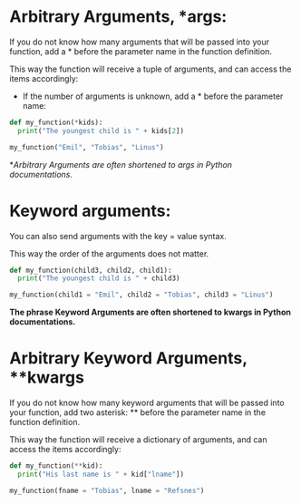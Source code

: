 # Arbitrary Arguments, *args:

If you do not know how many arguments that will be passed into your function, add a * before the parameter name in the function definition.

This way the function will receive a tuple of arguments, and can access the items accordingly:

- If the number of arguments is unknown, add a * before the parameter name:

```python
def my_function(*kids):
  print("The youngest child is " + kids[2])

my_function("Emil", "Tobias", "Linus")
```
**Arbitrary Arguments are often shortened to *args in Python documentations.**

# Keyword arguments:

You can also send arguments with the key = value syntax.

This way the order of the arguments does not matter.

```python
def my_function(child3, child2, child1):
  print("The youngest child is " + child3)

my_function(child1 = "Emil", child2 = "Tobias", child3 = "Linus")
```
**The phrase Keyword Arguments are often shortened to kwargs in Python documentations.**

# Arbitrary Keyword Arguments, **kwargs

If you do not know how many keyword arguments that will be passed into your function, add two asterisk: ** before the parameter name in the function definition.

This way the function will receive a dictionary of arguments, and can access the items accordingly:

```python
def my_function(**kid):
  print("His last name is " + kid["lname"])

my_function(fname = "Tobias", lname = "Refsnes")
```